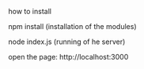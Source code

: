 how to install 

npm install (installation of the modules)

node index.js (running of he server)

open the page: http://localhost:3000
